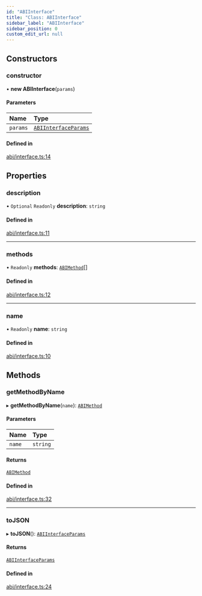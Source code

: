 ```yaml
---
id: "ABIInterface"
title: "Class: ABIInterface"
sidebar_label: "ABIInterface"
sidebar_position: 0
custom_edit_url: null
---
```


## Constructors

### constructor

• **new ABIInterface**(`params`)

#### Parameters

| Name | Type |
| :------ | :------ |
| `params` | [`ABIInterfaceParams`](../interfaces/ABIInterfaceParams.md) |

#### Defined in

[abi/interface.ts:14](https://github.com/joe-p/js-algorand-sdk/blob/6a3021f/src/abi/interface.ts#L14)

## Properties

### description

• `Optional` `Readonly` **description**: `string`

#### Defined in

[abi/interface.ts:11](https://github.com/joe-p/js-algorand-sdk/blob/6a3021f/src/abi/interface.ts#L11)

___

### methods

• `Readonly` **methods**: [`ABIMethod`](ABIMethod.md)[]

#### Defined in

[abi/interface.ts:12](https://github.com/joe-p/js-algorand-sdk/blob/6a3021f/src/abi/interface.ts#L12)

___

### name

• `Readonly` **name**: `string`

#### Defined in

[abi/interface.ts:10](https://github.com/joe-p/js-algorand-sdk/blob/6a3021f/src/abi/interface.ts#L10)

## Methods

### getMethodByName

▸ **getMethodByName**(`name`): [`ABIMethod`](ABIMethod.md)

#### Parameters

| Name | Type |
| :------ | :------ |
| `name` | `string` |

#### Returns

[`ABIMethod`](ABIMethod.md)

#### Defined in

[abi/interface.ts:32](https://github.com/joe-p/js-algorand-sdk/blob/6a3021f/src/abi/interface.ts#L32)

___

### toJSON

▸ **toJSON**(): [`ABIInterfaceParams`](../interfaces/ABIInterfaceParams.md)

#### Returns

[`ABIInterfaceParams`](../interfaces/ABIInterfaceParams.md)

#### Defined in

[abi/interface.ts:24](https://github.com/joe-p/js-algorand-sdk/blob/6a3021f/src/abi/interface.ts#L24)
